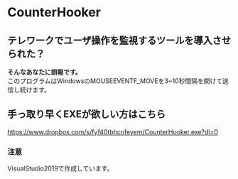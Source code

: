 # CounterHooker

## テレワークでユーザ操作を監視するツールを導入させられた？

**そんなあなたに朗報です。**  
このプログラムはWindowsのMOUSEEVENTF_MOVEを3~10秒間隔を開けて送信し続けます。

## 手っ取り早くEXEが欲しい方はこちら
https://www.dropbox.com/s/fyf40tbhcnfeyem/CounterHooker.exe?dl=0

### 注意
VisualStudio2019で作成しています。
